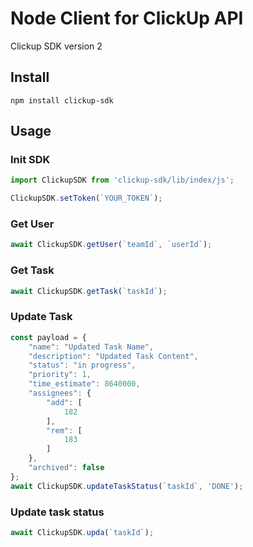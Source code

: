 # Node Client for ClickUp API

Clickup SDK version 2

## Install

```
npm install clickup-sdk
```

## Usage

### Init SDK

```js
import ClickupSDK from 'clickup-sdk/lib/index/js';

ClickupSDK.setToken(`YOUR_TOKEN`);
```

### Get User

```js
await ClickupSDK.getUser(`teamId`, `userId`);
```

### Get Task

```js
await ClickupSDK.getTask(`taskId`);
```

### Update Task

```js
const payload = {
    "name": "Updated Task Name",
    "description": "Updated Task Content",
    "status": "in progress",
    "priority": 1,
    "time_estimate": 8640000,
    "assignees": {
        "add": [
            182
        ],
        "rem": [
            183
        ]
    },
    "archived": false
};
await ClickupSDK.updateTaskStatus(`taskId`, 'DONE');
```

### Update task status

```js
await ClickupSDK.upda(`taskId`);
```

